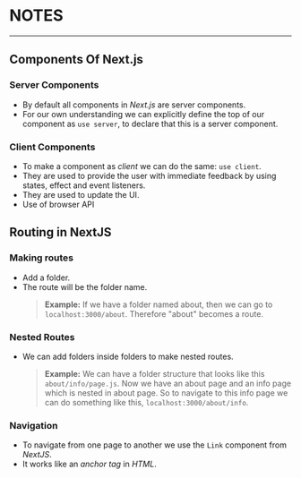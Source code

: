 # NOTES

---

## Components Of Next.js

### Server Components

- By default all components in _Next.js_ are server components.
- For our own understanding we can explicitly define the top of our component as `use server`, to declare that this is a server component.

### Client Components

- To make a component as _client_ we can do the same: `use client`.
- They are used to provide the user with immediate feedback by using states, effect and event listeners.
- They are used to update the UI.
- Use of browser API

## Routing in NextJS

### Making routes

- Add a folder.
- The route will be the folder name.
  > **Example:** If we have a folder named about, then we can go to `localhost:3000/about`. Therefore "about" becomes a route.

### Nested Routes

- We can add folders inside folders to make nested routes.
  > **Example:** We can have a folder structure that looks like this `about/info/page.js`. Now we have an about page and an info page which is nested in about page. So to navigate to this info page we can do something like this, `localhost:3000/about/info`.

### Navigation

- To navigate from one page to another we use the `Link` component from _NextJS_.
- It works like an _anchor tag_ in _HTML_.
